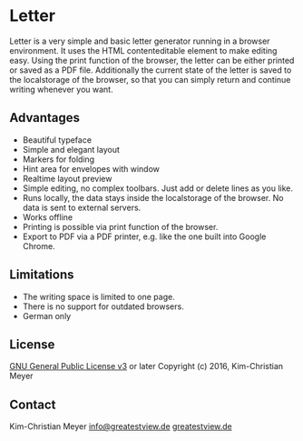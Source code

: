 # Letter
Letter is a very simple and basic letter generator running in a browser environment. It uses the HTML contenteditable element to make editing easy. Using the print function of the browser, the letter can be either printed or saved as a PDF file. Additionally the current state of the letter is saved to the localstorage of the browser, so that you can simply return and continue writing whenever you want.

## Advantages
- Beautiful typeface
- Simple and elegant layout
- Markers for folding
- Hint area for envelopes with window
- Realtime layout preview
- Simple editing, no complex toolbars. Just add or delete lines as you like.
- Runs locally, the data stays inside the localstorage of the browser. No data is sent to external servers.
- Works offline
- Printing is possible via print function of the browser.
- Export to PDF via a PDF printer, e.g. like the one built into Google Chrome.

## Limitations
- The writing space is limited to one page.
- There is no support for outdated browsers.
- German only

## License
[GNU General Public License v3](http://www.gnu.org/licenses/gpl-3.0.html) or later
Copyright (c) 2016, Kim-Christian Meyer

## Contact
Kim-Christian Meyer
[info@greatestview.de](mailto:info@greatestview.de)
[greatestview.de](https://greatestview.de)
